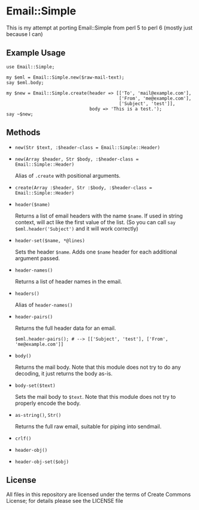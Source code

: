 # Email::Simple #

This is my attempt at porting Email::Simple from perl 5 to perl 6 (mostly just because I can)

## Example Usage ##

    use Email::Simple;

    my $eml = Email::Simple.new($raw-mail-text);
    say $eml.body;

    my $new = Email::Simple.create(header => [['To', 'mail@example.com'],
                                              ['From', 'me@example.com'],
                                              ['Subject', 'test']],
                                   body => 'This is a test.');
    say ~$new;

## Methods ##

 -  `new(Str $text, :$header-class = Email::Simple::Header)`

 -  `new(Array $header, Str $body, :$header-class = Email::Simple::Header)`

    Alias of `.create` with positional arguments.

 -  `create(Array :$header, Str :$body, :$header-class = Email::Simple::Header)`

 -  `header($name)`

    Returns a list of email headers with the name `$name`. If used in string context,
    will act like the first value of the list. (So you can call
    `say $eml.header('Subject')` and it will work correctly)

 -  `header-set($name, *@lines)`

    Sets the header `$name`. Adds one `$name` header for each additional argument
    passed.

 -  `header-names()`

    Returns a list of header names in the email.

 -  `headers()`

    Alias of `header-names()`

 -  `header-pairs()`

    Returns the full header data for an email.

        $eml.header-pairs(); # --> [['Subject', 'test'], ['From', 'me@example.com']]

 -  `body()`

    Returns the mail body. Note that this module does not try to do any decoding, it
    just returns the body as-is.

 -  `body-set($text)`

    Sets the mail body to `$text`. Note that this module does not try to properly
    encode the body.

 -  `as-string()`, `Str()`

    Returns the full raw email, suitable for piping into sendmail.

 -  `crlf()`

 -  `header-obj()`

 -  `header-obj-set($obj)`

## License ##

All files in this repository are licensed under the terms of Create Commons License; for details please see the LICENSE file
